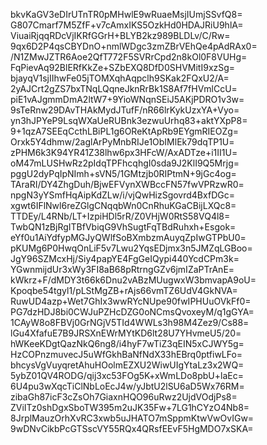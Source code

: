 bkvKaGV3eDIrUTnTR0pMHwlE9wRuaeMsjIUmjSSvfQ8=
G807Cmarf7M5ZfF+v7cAmxIKS5OzkHd0HDAJRiU9hlA=
ViuaiRjqqRDcVjIKRfGGrH+BLYB2kz989BLDLv/C/Rw=
9qx6D2P4qsCBYDnO+nmlWDgc3zmZBrVEhQe4pAdRAx0=
/N1ZMwJZTR6Aoe2QfT772F5SVRrCpd2n8kOl0F8VUHg=
FqPievAq92BlERfKkZe+SZbEXQ8DfD0SHVMitI9xzSg=
bjayqV1sjIIhwFe05jTOMXqhAqpclh9SKak2FQxU2/A=
2yAJCrt2gZS7bxTNqLQqneJknRrBk1S8Af7fHVmlCcU=
piE1vAJgmmDmA2ltW7+9YioWNqnSEiJ5AKjPDRO1v3w=
9sTeRnw29DAvTHAkMydJTufF/nR66lrKykUzxYA+Vyo=
yn3hJPYeP9LsqWXaUeRUBnk3ezwuUrhq83+aktYXpP8=
9+1qzA7SEEqCcthLBiPL1g6OReKtApRb9EYgmRIEOZg=
Orxk5Y4dhmw/2aglArPyMnbRIJe1ObIMlEk79dqTP1U=
zPHM6k3K94YR41Z38lhw6px3HFcW/AxADTze+i1II1U=
oM47mLUSHwRz2pIdqTPFhcqhgI0sda9J2KlI9Q5Mrjg=
pggU2dyPqIpNImh+sVN5/1GMtzjb0RIPtmN+9jGc4og=
TAraRI/DY4ZhgDuh/BjwEFVynXWBccFN57fwVPRzwR0=
npgN3yYSmfHqAipKdZLw/i/vjQwHizSgovrd4BxfDGc=
xgwt6IFlNwl6reZGlgCNqqbWn0CnRhuKGaCBijLXQc8=
TTDEy/L4RNb/LT+IzpiHDl5rR/Z0VHjW0RtS58VQ4l8=
TwbQN1zBjRgITBfVbiqG9VhSugtFqTBdRuhxh+Esgok=
eYf0u1AiYdfypMGJyQWlfSoBXmbzmAuyqZpIwGTPbU0=
pKUMg6P0HwqOnLiF5v7Lwu2YqsEDjmx3n5JMZqLGBoo=
JgY96SZMcxHj/Siy4papYE4FgGeIQypi440YcdCPm3k=
YGwnmijdUr3xWy3FI8aB68pRtrngGZv6jmIZaPTrAnE=
kWkrz+F/dMDY3t66k6Dnu2vABzMUugwxW3bmvapA9oU=
Kpoqbe54tgyl1/pLStMgZB+rAjs66vmTZ6UdV4GkNVA=
RuwUD4azp+Wet7GhIx3wwRYcNUpe90fwIPHUuOVkFf0=
PG7dzHDJ8bi0CWJuPZHcDZG0oNCmsQvoxeyM/q1gGYA=
1CAyW8o8FBVj0GrNGjV5TId4WWLs3h98M4Zez9/Cs88=
lGu4XfafuE7B9JRSXnEWrMYtKD6lt28U7YHvmeU5/20=
hWKeeKDgtQazNkQ6ng8/i4hyF7wTiZ3qEIN5xCJWY5g=
HzCOPnzmuvecJ5uWfGkhBaNfNdX33hEBrq0ptfiwLFo=
bhcysVgVuyqretAhuHOolmEZXU2WiwUIgYtaLz3x2WQ=
5ybZ01QV4RODG/qij3xc53FOg5K+xWmLDo8pbU+laEc=
6U4pu3wXqcTiClNbLoEcJ4w/yJbtU2lSU6aD5Wx76RM=
zibaGh87icF3cZsOh7GiaxnHQO96uRwz2UjdVOdjPs8=
ZViITz0shDgxSboTW395m2uJK35Fw+7LG1hCYzO4Nb8=
8JrplMauzOrhXvRC3xwb5uJHATO7mSppmKtwVwOvIGw=
9wDNvCikbPcGTSscVY55RQx4QRsfEEvF5HgMDO7xSKA=
